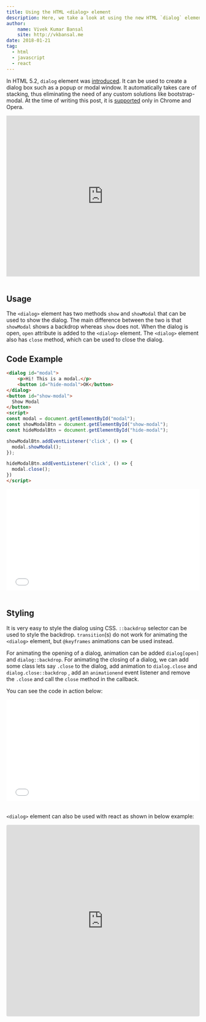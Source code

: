 ```yaml
---
title: Using the HTML <dialog> element
description: Here, we take a look at using the new HTML `dialog` element
author:
    name: Vivek Kumar Bansal
    site: http://vkbansal.me
date: 2018-01-21
tag:
  - html
  - javascript
  - react
---
```


In HTML 5.2, `dialog` element was [introduced](https://www.w3.org/TR/html52/interactive-elements.html#the-dialog-element). It can be used to create a dialog box such as a popup or modal window. It automatically takes care of stacking, thus eliminating the need of any custom solutions like bootstrap-modal. At the time of writing this post, it is [supported](https://caniuse.com/#search=dialog) only in Chrome and Opera.

<iframe src="https://caniuse.bitsofco.de/embed/index.html?feat=dialog&amp;periods=future_1,current,past_1,past_2&amp;accessible-colours=false" frameborder="0" width="100%" height="420px" kwframeid="9"></iframe>

<br/>

<br/>

## Usage

The `<dialog>` element has two methods `show` and `showModal`  that can be used to show the dialog. The main difference between the two is that `showModal` shows a backdrop whereas `show` does not. When the dialog is open, `open` attribute is added to the `<dialog>` element. The `<dialog>` element also has `close` method, which can be used to close the dialog.

## Code Example

```html
<dialog id="modal">
  	<p>Hi! This is a modal.</p>
  	<button id="hide-modal">OK</button>
</dialog>
<button id="show-modal">
  Show Modal
</button>
<script>
const modal = document.getElementById("modal");
const showModalBtn = document.getElementById("show-modal");
const hideModalBtn = document.getElementById("hide-modal");

showModalBtn.addEventListener('click', () => {
  modal.showModal();
});

hideModalBtn.addEventListener('click', () => {
  modal.close();
})
</script>
```



<iframe height='265' scrolling='no' title='Using HTML Dialog element' src='//codepen.io/vkbansal/embed/preview/VygmvV/?height=265&theme-id=0&default-tab=js,result&embed-version=2' frameborder='no' allowtransparency='true' allowfullscreen='true' style='width: 100%;'>See the Pen <a href='https://codepen.io/vkbansal/pen/VygmvV/'>Using HTML Dialog element</a> by Vivek Kumar Bansal (<a href='https://codepen.io/vkbansal'>@vkbansal</a>) on <a href='https://codepen.io'>CodePen</a>.
</iframe>

<br/>

<br/>

## Styling

It is very easy to style the dialog using CSS.  `::backdrop` selector can be used to style the backdrop. `transition`(s) do not work for animating the `<dialog>` element, but `@keyframes` animations can be used instead.

For animating the opening of a dialog, animation can be added `dialog[open]` and `dialog::backdrop`.  For animating the closing of a dialog, we can add some class lets say `.close` to the dialog, add animation to `dialog.close` and `dialog.close::backdrop` , add an `animationend` event listener and remove the `.close` and call the `close` method in the callback.

You can see the code in action below:



<iframe height='265' scrolling='no' title='Animating HTML Dialog element' src='//codepen.io/vkbansal/embed/preview/dJaOmL/?height=265&theme-id=0&default-tab=css,result&embed-version=2' frameborder='no' allowtransparency='true' allowfullscreen='true' style='width: 100%;'>See the Pen <a href='https://codepen.io/vkbansal/pen/dJaOmL/'>Animating HTML Dialog element</a> by Vivek Kumar Bansal (<a href='https://codepen.io/vkbansal'>@vkbansal</a>) on <a href='https://codepen.io'>CodePen</a>.
</iframe>

<br/>

<br/>

`<dialog>` element can also be used with react as shown in below example:

<iframe src="https://codesandbox.io/embed/52k737m3n4?module=%2FDialog.js" style="width:100%; height:500px; border:0; border-radius: 4px; overflow:hidden;" sandbox="allow-modals allow-forms allow-popups allow-scripts allow-same-origin"></iframe>
